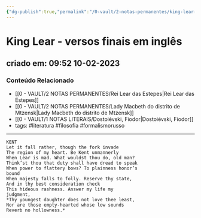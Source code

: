 ```yaml
---
{"dg-publish":true,"permalink":"/0-vault/2-notas-permanentes/king-lear-versos-finais-em-ingles/","tags":["permanente","literatura","filosofia","formalismorusso"],"dgHomeLink":true,"dgShowLocalGraph":true,"dgShowFileTree":true,"dgEnableSearch":true}
---
```



# King Lear - versos finais em inglês

## criado em: 09:52 10-02-2023

### Conteúdo Relacionado


- [[0 - VAULT/2 NOTAS PERMANENTES/Rei Lear das Estepes\|Rei Lear das Estepes]]
- [[0 - VAULT/2 NOTAS PERMANENTES/Lady Macbeth do distrito de Mtzensk\|Lady Macbeth do distrito de Mtzensk]]
- [[0 - VAULT/1 NOTAS LITERAIS/Dostoiévski, Fiodor\|Dostoiévski, Fiodor]]
- tags: #literatura #filosofia #formalismorusso 

---

	KENT 
	Let it fall rather, though the fork invade
	The region of my heart. Be Kent unmannerly
	When Lear is mad. What wouldst thou do, old man?
	Think’st thou that duty shall have dread to speak
	When power to flattery bows? To plainness honor’s
	bound
	When majesty falls to folly. Reserve thy state,
	And in thy best consideration check
	This hideous rashness. Answer my life my
	judgment,
	*Thy youngest daughter does not love thee least,
	Nor are those empty-hearted whose low sounds
	Reverb no hollowness.*

